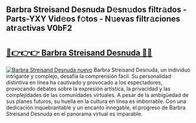 ## Barbra Streisand Desnuda D𝚎sn𝚞dos filtr𝚊dos - Parts-YXY Vid𝚎os f𝚘tos - N𝚞evas filtr𝚊ciones atr𝚊ctivas V0bF2

# <h2><a href="http://mb4bf2.tromn.icu/?c=Barbra+Streisand+Desnuda">🔗👉👉👉 Barbra Streisand Desnuda 🔗🔗</a></h2>

[![Barbra Streisand Desnuda nuevo](https://i.imgur.com/pEAQMta.gif)](http://mb4bf2.tromn.icu/?c=Barbra+Streisand+Desnuda)
Barbra Streisand Desnuda, un individuo intrigante y complejo, desafía la comprensión fácil. Su personalidad distintiva en línea ha cautivado y provocado a los espectadores, provocando debates sobre la expresión artística, la privacidad y las complejidades de las comunidades virtuales. A pesar de la ambigüedad de sus planes futuros, su huella en la cultura en línea es imborrable. Con una dedicación inquebrantable y un encanto innegable, el progreso de Barbra Streisand Desnuda en el panorama virtual es imparable.
